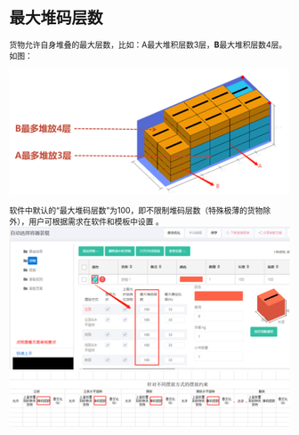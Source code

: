 # 最大堆码层数

货物允许自身堆叠的最大层数，比如：A最大堆积层数3层，**B**最大堆积层数4层。如图：

![](../../../.gitbook/assets/22%20%281%29.png)

软件中默认的“最大堆码层数”为100，即不限制堆码层数（特殊极薄的货物除外），用户可根据需求在软件和模板中设置 。![](../../../.gitbook/assets/31K.png)![](../../../.gitbook/assets/31M.png)

